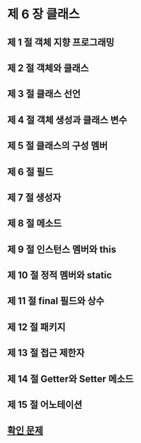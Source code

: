 # 제 6 장  클래스
## 제 1 절  객체 지향 프로그래밍

## 제 2 절  객체와 클래스

## 제 3 절  클래스 선언

## 제 4 절  객체 생성과 클래스 변수

## 제 5 절  클래스의 구성 멤버

## 제 6 절  필드

## 제 7 절  생성자

## 제 8 절  메소드

## 제 9 절  인스턴스 멤버와 this

## 제 10 절  정적 멤버와 static

## 제 11 절  final 필드와 상수

## 제 12 절  패키지

## 제 13 절  접근 제한자

## 제 14 절  Getter와 Setter 메소드

## 제 15 절  어노테이션

## [확인 문제](./exam.md)
